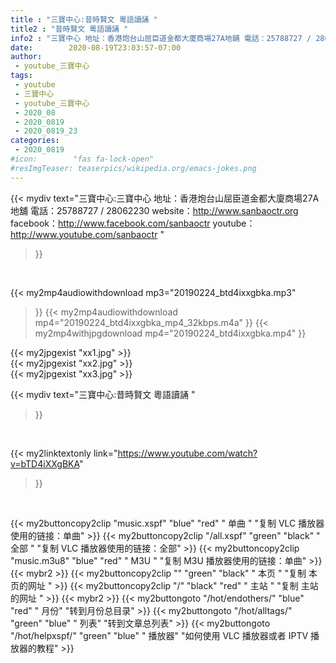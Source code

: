 ```yaml
---
title : "三寶中心:昔時賢文 粵語讀誦 "
title2 : "昔時賢文 粵語讀誦 "
info2 : "三寶中心 地址：香港炮台山屈臣道金都大廈商場27A地舖 電話：25788727 / 28062230 website：http://www.sanbaoctr.org facebook：http://www.facebook.com/sanbaoctr youtube：http://www.youtube.com/sanbaoctr "
date:        2020-08-19T23:03:57-07:00
author:
 - youtube_三寶中心
tags:
 - youtube
 - 三寶中心
 - youtube_三寶中心
 - 2020_08
 - 2020_0819
 - 2020_0819_23
categories:
 - 2020_0819
#icon:        "fas fa-lock-open"
#resImgTeaser: teaserpics/wikipedia.org/emacs-jokes.png
---
```


{{< mydiv text="三寶中心:三寶中心 地址：香港炮台山屈臣道金都大廈商場27A地舖 電話：25788727 / 28062230 website：http://www.sanbaoctr.org facebook：http://www.facebook.com/sanbaoctr youtube：http://www.youtube.com/sanbaoctr "
>}}
<br>


{{< my2mp4audiowithdownload mp3="20190224_btd4ixxgbka.mp3"
>}}
{{< my2mp4audiowithdownload mp4="20190224_btd4ixxgbka_mp4_32kbps.m4a"
>}}
{{< my2mp4withjpgdownload mp4="20190224_btd4ixxgbka.mp4"
>}}

{{< my2jpgexist "xx1.jpg" >}}<br>
{{< my2jpgexist "xx2.jpg" >}}<br>
{{< my2jpgexist "xx3.jpg" >}}<br>



{{< mydiv text="三寶中心:昔時賢文 粵語讀誦 "
>}}
<br>

{{< my2linktextonly link="https://www.youtube.com/watch?v=bTD4iXXgBKA"
>}}


<br>

{{< my2buttoncopy2clip "music.xspf"        "blue"   "red"    " 单曲 "  "复制 VLC 播放器使用的链接：单曲" >}} {{< my2buttoncopy2clip "/all.xspf"         "green"  "black"  " 全部 "  "复制 VLC 播放器使用的链接：全部" >}} {{< my2buttoncopy2clip "music.m3u8"        "blue"   "red"    " M3U  "    "复制 M3U 播放器使用的链接：单曲" >}} {{< mybr2 >}} {{< my2buttoncopy2clip ""                  "green"  "black"  " 本页 "    "复制 本页的网址 " >}} {{< my2buttoncopy2clip "/"                 "black"  "red"    " 主站 "    "复制 主站的网址 " >}} {{< mybr2 >}} {{< my2buttongoto      "/hot/endothers/"   "blue"   "red"    " 月份"   "转到月份总目录" >}} {{< my2buttongoto      "/hot/alltags/"     "green"  "blue"   " 列表"   "转到文章总列表" >}} {{< my2buttongoto      "/hot/helpxspf/"    "green"  "blue"   " 播放器" "如何使用 VLC 播放器或者 IPTV 播放器的教程" >}} 
